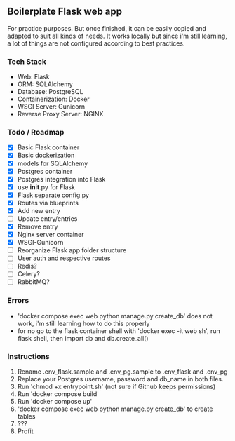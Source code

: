 ## Boilerplate Flask web app

For practice purposes. But once finished, it can be easily copied and adapted to suit all kinds of needs. It works locally but since i'm still learning, a lot of things are not configured according to best practices.

### Tech Stack
- Web: Flask
- ORM: SQLAlchemy
- Database: PostgreSQL
- Containerization: Docker
- WSGI Server: Gunicorn
- Reverse Proxy Server: NGINX

### Todo / Roadmap
- [x] Basic Flask container
- [x] Basic dockerization
- [x] models for SQLAlchemy
- [x] Postgres container
- [x] Postgres integration into Flask
- [x] use __init__.py for Flask
- [x] Flask separate config.py
- [x] Routes via blueprints
- [x] Add new entry
- [ ] Update entry/entries
- [x] Remove entry
- [x] Nginx server container
- [x] WSGI-Gunicorn
- [ ] Reorganize Flask app folder structure
- [ ] User auth and respective routes
- [ ] Redis?
- [ ] Celery?
- [ ] RabbitMQ?

### Errors
- 'docker compose exec web python manage.py create_db' does not work, i'm still learning how to do this properly
- for no go to the flask container shell with 'docker exec -it web sh', run flask shell, then import db and db.create_all()

### Instructions
1. Rename .env_flask.sample and .env_pg.sample to .env_flask and .env_pg
2. Replace your Postgres username, password and db_name in both files.
3. Run 'chmod +x entrypoint.sh' (not sure if Github keeps permissions)
4. Run 'docker compose build'
5. Run 'docker compose up'
6. 'docker compose exec web python manage.py create_db' to create tables
7. ???
8. Profit